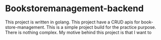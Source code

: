 # Bookstoremanagement-backend
This project is written in golang. This project have a CRUD apis for book-store-management. This is a simple project build for the practice purpose. There is nothing complex. My motive behind this project is that I want to 